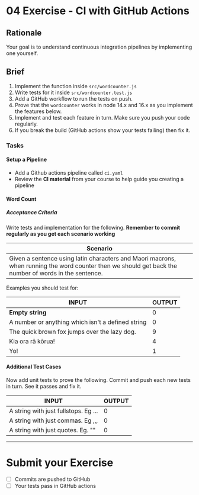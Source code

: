 # 04 Exercise - CI with GitHub Actions

## Rationale

Your goal is to understand continuous integration pipelines by implementing one yourself.

## Brief

1. Implement the function inside `src/wordcounter.js`
1. Write tests for it inside `src/wordcounter.test.js`
1. Add a GitHub workflow to run the tests on push.
1. Prove that the `wordcounter` works in node 14.x and 16.x as you implement the features below.
1. Implement and test each feature in turn. Make sure you push your code regularly.
1. If you break the build (GitHub actions show your tests failing) then fix it.

### Tasks

#### Setup a Pipeline

- Add a Github actions pipeline called `ci.yaml`
- Review the __CI material__ from your course to help guide you creating a pipeline

#### Word Count

##### Acceptance Criteria

Write tests and implementation for the following. **Remember to commit regularly as you get each scenario working**

| Scenario                                                                                                                                              |
| ----------------------------------------------------------------------------------------------------------------------------------------------------- |
| Given a sentence using latin characters and Maori macrons, when running the word counter then we should get back the number of words in the sentence. |

Examples you should test for:

| INPUT                                             | OUTPUT |
| ------------------------------------------------- | ------ |
| **Empty string**                                  | 0      |
| A number or anything which isn't a defined string | 0      |
| The quick brown fox jumps over the lazy dog.      | 9      |
| Kia ora rā kōrua!                                 | 4      |
| Yo!                                               | 1      |

#### Additional Test Cases

Now add unit tests to prove the following. Commit and push each new tests in turn. See it passes and fix it.

| INPUT                                | OUTPUT |
| ------------------------------------ | ------ |
| A string with just fullstops. Eg ... | 0      |
| A string with just commas. Eg ,,,    | 0      |
| A string with just quotes. Eg. ""    | 0      |

---

# Submit your Exercise

- [ ] Commits are pushed to GitHub
- [ ] Your tests pass in GitHub actions
